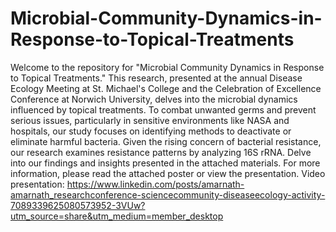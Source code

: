 # Microbial-Community-Dynamics-in-Response-to-Topical-Treatments
Welcome to the repository for "Microbial Community Dynamics in Response to Topical Treatments." This research, presented at the annual Disease Ecology Meeting at St. Michael's College and the Celebration of Excellence Conference at Norwich University, delves into the microbial dynamics influenced by topical treatments. 
To combat unwanted germs and prevent serious issues, particularly in sensitive environments like NASA and hospitals, our study focuses on identifying methods to deactivate or eliminate harmful bacteria. Given the rising concern of bacterial resistance, our research examines resistance patterns by analyzing 16S rRNA. Delve into our findings and insights presented in the attached materials.
For more information, please read the attached poster or view the presentation.
Video presentation: https://www.linkedin.com/posts/amarnath-amarnath_researchconference-sciencecommunity-diseaseecology-activity-7089339625080573952-3VUw?utm_source=share&utm_medium=member_desktop
